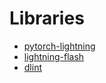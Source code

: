 # Libraries

* [pytorch-lightning](https://pytorch-lightning.readthedocs.io/en/latest/)
* [lightning-flash](https://lightning-flash.readthedocs.io/en/latest/quickstart.html)
* [dlint](https://github.com/duo-labs/dlint)
